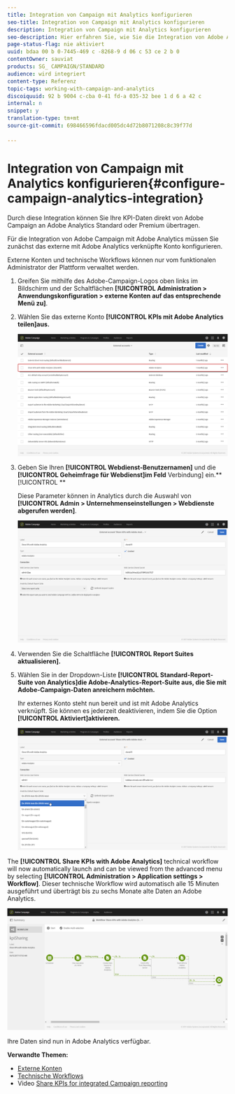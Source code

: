 ```yaml
---
title: Integration von Campaign mit Analytics konfigurieren
seo-title: Integration von Campaign mit Analytics konfigurieren
description: Integration von Campaign mit Analytics konfigurieren
seo-description: Hier erfahren Sie, wie Sie die Integration von Adobe Analytics konfigurieren müssen, um die Wirkung Ihrer E-Mail-Sendungen zu messen.
page-status-flag: nie aktiviert
uuid: bdaa 00 b 0-7445-469 c -8268-9 d 06 c 53 ce 2 b 0
contentOwner: sauviat
products: SG_ CAMPAIGN/STANDARD
audience: wird integriert
content-type: Referenz
topic-tags: working-with-campaign-and-analytics
discoiquuid: 92 b 9004 c-cba 0-41 fd-a 035-32 bee 1 d 6 a 42 c
internal: n
snippet: y
translation-type: tm+mt
source-git-commit: 698466596fdacd005dc4d72b8071208c8c39f77d

---
```



# Integration von Campaign mit Analytics konfigurieren{#configure-campaign-analytics-integration}

Durch diese Integration können Sie Ihre KPI-Daten direkt von Adobe Campaign an Adobe Analytics Standard oder Premium übertragen.

Für die Integration von Adobe Campaign mit Adobe Analytics müssen Sie zunächst das externe mit Adobe Analytics verknüpfte Konto konfigurieren.

Externe Konten und technische Workflows können nur vom funktionalen Administrator der Plattform verwaltet werden.

1. Greifen Sie mithilfe des Adobe-Campaign-Logos oben links im Bildschirm und der Schaltflächen **[!UICONTROL Administration &gt; Anwendungskonfiguration &gt; externe Konten auf das entsprechende Menü zu]**.
1. Wählen Sie das externe Konto **[!UICONTROL KPIs mit Adobe Analytics teilen]aus.**

   ![](assets/analytics_2.png)

1. Geben Sie Ihren **[!UICONTROL Webdienst-Benutzernamen]** und die **[!UICONTROL Geheimfrage für Webdienst]im Feld** Verbindung] ein.**[!UICONTROL **

   Diese Parameter können in Analytics durch die Auswahl von **[!UICONTROL Admin &gt; Unternehmenseinstellungen &gt; Webdienste abgerufen werden]**.

   ![](assets/analytics_1.png)

1. Verwenden Sie die Schaltfläche **[!UICONTROL Report Suites aktualisieren].**
1. Wählen Sie in der Dropdown-Liste **[!UICONTROL Standard-Report-Suite von Analytics]die Adobe-Analytics-Report-Suite aus, die Sie mit Adobe-Campaign-Daten anreichern möchten.**

   Ihr externes Konto steht nun bereit und ist mit Adobe Analytics verknüpft. Sie können es jederzeit deaktivieren, indem Sie die Option **[!UICONTROL Aktiviert]aktivieren.**

   ![](assets/analytics.png)

The **[!UICONTROL Share KPIs with Adobe Analytics]** technical workflow will now automatically launch and can be viewed from the advanced menu by selecting **[!UICONTROL Administration &gt; Application settings &gt; Workflow]**. Dieser technische Workflow wird automatisch alle 15 Minuten ausgeführt und überträgt bis zu sechs Monate alte Daten an Adobe Analytics.

![](assets/analytics_3.png)

Ihre Daten sind nun in Adobe Analytics verfügbar.

**Verwandte Themen:**

* [Externe Konten](../../administration/using/external-accounts.md)
* [Technische Workflows](../../administration/using/technical-workflows.md)
* Video [Share KPIs for integrated Campaign reporting](https://helpx.adobe.com/marketing-cloud/how-to/email-marketing.html)

